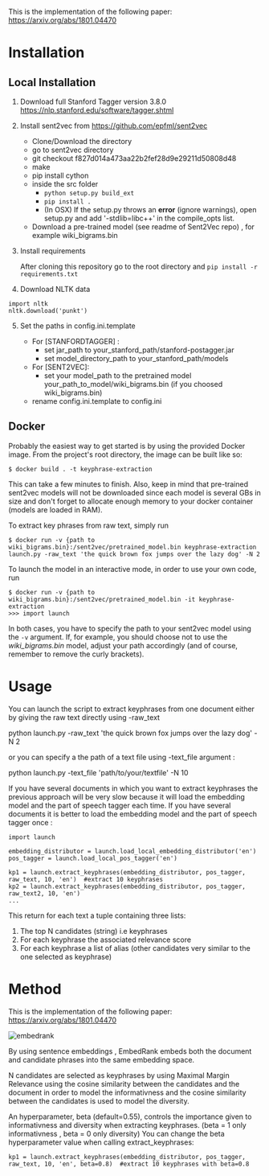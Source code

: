 This is the implementation of the following paper: https://arxiv.org/abs/1801.04470

# Installation

## Local Installation

1. Download full Stanford Tagger version 3.8.0
https://nlp.stanford.edu/software/tagger.shtml

2. Install sent2vec from 
https://github.com/epfml/sent2vec
    * Clone/Download the directory
    * go to sent2vec directory
    * git checkout f827d014a473aa22b2fef28d9e29211d50808d48
    * make
    * pip install cython
    * inside the src folder 
        * ``python setup.py build_ext``
        * ``pip install . ``
        * (In OSX) If the setup.py throws an **error** (ignore warnings), open setup.py and add '-stdlib=libc++' in the compile_opts list.        
    * Download a pre-trained model (see readme of Sent2Vec repo) , for example wiki_bigrams.bin
     
3. Install requirements
    
    After cloning this repository go to the root directory and
    ``pip install -r requirements.txt``

4. Download NLTK data
```
import nltk 
nltk.download('punkt')
```

5. Set the paths in config.ini.template
    
    * For [STANFORDTAGGER] :
        * set jar_path to your_stanford_path/stanford-postagger.jar
        * set model_directory_path to your_stanford_path/models
    * For [SENT2VEC]:
        * set your model_path to the pretrained model
        your_path_to_model/wiki_bigrams.bin (if you choosed wiki_bigrams.bin)
    * rename config.ini.template to config.ini

## Docker

Probably the easiest way to get started is by using the provided Docker image.
From the project's root directory, the image can be built like so:
```
$ docker build . -t keyphrase-extraction
```
This can take a few minutes to finish.
Also, keep in mind that pre-trained sent2vec models will not be downloaded since each model is several GBs in size and don't forget to allocate enough memory to your docker container (models are loaded in RAM).

To extract key phrases from raw text, simply run
```
$ docker run -v {path to wiki_bigrams.bin}:/sent2vec/pretrained_model.bin keyphrase-extraction launch.py -raw_text 'the quick brown fox jumps over the lazy dog' -N 2
```

To launch the model in an interactive mode, in order to use your own code, run
```
$ docker run -v {path to wiki_bigrams.bin}:/sent2vec/pretrained_model.bin -it keyphrase-extraction
>>> import launch
```
In both cases, you have to specify the path to your sent2vec model using the `-v` argument.
If, for example, you should choose not to use the *wiki_bigrams.bin* model, adjust your path accordingly (and of course, remember to remove the curly brackets).

# Usage

You can launch the script to extract keyphrases from one document either by giving the raw text directly using
-raw_text

python launch.py -raw_text 'the quick brown fox jumps over the lazy dog' -N 2

or you can specify a the path of a text file using -text_file argument :

python launch.py -text_file 'path/to/your/textfile' -N 10

If you have several documents in which you want to extract keyphrases the previous approach will be very slow because
it will load the embedding model and the part of speech tagger each time. If you have several documents it is better to
load the embedding model and the part of speech tagger once :

```
import launch

embedding_distributor = launch.load_local_embedding_distributor('en')
pos_tagger = launch.load_local_pos_tagger('en')

kp1 = launch.extract_keyphrases(embedding_distributor, pos_tagger, raw_text, 10, 'en')  #extract 10 keyphrases
kp2 = launch.extract_keyphrases(embedding_distributor, pos_tagger, raw_text2, 10, 'en')
...
```

This return for each text a tuple containing three lists:
1) The top N candidates (string) i.e keyphrases
2) For each keyphrase the associated relevance score
3) For each keyphrase a list of alias (other candidates very similar to the one selected
as keyphrase)

# Method

This is the implementation of the following paper:
https://arxiv.org/abs/1801.04470

![embedrank](embedrank.gif)

By using sentence embeddings , EmbedRank embeds both the document and candidate phrases into the same embedding space.

N candidates are selected as keyphrases by using Maximal Margin Relevance using the cosine similarity between the candidates and the
document in order to model the informativness and the cosine
similarity between the candidates is used to model the diversity.

An hyperparameter, beta (default=0.55), controls the importance given to 
informativness and diversity when extracting keyphrases.
(beta = 1 only informativness , beta = 0 only diversity)
You can change the beta hyperparameter value when calling extract_keyphrases:

```
kp1 = launch.extract_keyphrases(embedding_distributor, pos_tagger, raw_text, 10, 'en', beta=0.8)  #extract 10 keyphrases with beta=0.8

```

